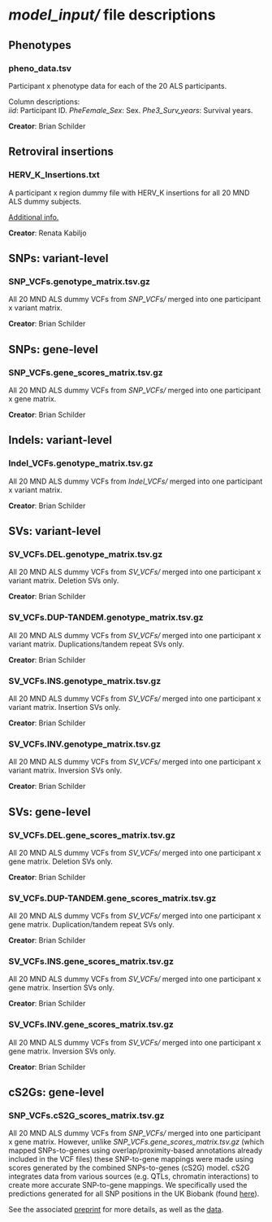 # *model_input/* file descriptions 

## Phenotypes 

### pheno_data.tsv 

Participant x phenotype data for each of the 20 ALS participants.  

Column descriptions:  
*iid*: Participant ID.
*PheFemale_Sex*: Sex. 
*Phe3_Surv_years*: Survival years. 

**Creator**: Brian Schilder


## Retroviral insertions 

### HERV_K_Insertions.txt 

A participant x region dummy file with HERV_K insertions for all 20 MND ALS dummy subjects.  

[Additional info.](https://github.com/DEMON-NEUROHACK/Challenge-3-London-Team-C/blob/main/data/HERVK_Insertions/readme.md)

**Creator**: Renata Kabiljo 


## SNPs: variant-level

### SNP_VCFs.genotype_matrix.tsv.gz 

All 20 MND ALS dummy VCFs from *SNP_VCFs/* merged into one participant x variant matrix. 

**Creator**: Brian Schilder


## SNPs: gene-level 

### SNP_VCFs.gene_scores_matrix.tsv.gz 

All 20 MND ALS dummy VCFs from *SNP_VCFs/* merged into one participant x gene matrix. 

**Creator**: Brian Schilder


## Indels: variant-level

### Indel_VCFs.genotype_matrix.tsv.gz 

All 20 MND ALS dummy VCFs from *Indel_VCFs/* merged into one participant x variant matrix.  

**Creator**: Brian Schilder


## SVs: variant-level

### SV_VCFs.DEL.genotype_matrix.tsv.gz 

All 20 MND ALS dummy VCFs from *SV_VCFs/* merged into one participant x variant matrix. Deletion SVs only.  

**Creator**: Brian Schilder

### SV_VCFs.DUP-TANDEM.genotype_matrix.tsv.gz

All 20 MND ALS dummy VCFs from *SV_VCFs/* merged into one participant x variant matrix. Duplications/tandem repeat SVs only.  

**Creator**: Brian Schilder

### SV_VCFs.INS.genotype_matrix.tsv.gz

All 20 MND ALS dummy VCFs from *SV_VCFs/* merged into one participant x variant matrix. Insertion SVs only.  

**Creator**: Brian Schilder

### SV_VCFs.INV.genotype_matrix.tsv.gz 

All 20 MND ALS dummy VCFs from *SV_VCFs/* merged into one participant x variant matrix. Inversion SVs only.   

**Creator**: Brian Schilder 


## SVs: gene-level

### SV_VCFs.DEL.gene_scores_matrix.tsv.gz  

All 20 MND ALS dummy VCFs from *SV_VCFs/* merged into one participant x gene matrix. Deletion SVs only.   

**Creator**: Brian Schilder  

### SV_VCFs.DUP-TANDEM.gene_scores_matrix.tsv.gz 

All 20 MND ALS dummy VCFs from *SV_VCFs/* merged into one participant x gene matrix. Duplication/tandem repeat SVs only.   

**Creator**: Brian Schilder  

### SV_VCFs.INS.gene_scores_matrix.tsv.gz  

All 20 MND ALS dummy VCFs from *SV_VCFs/* merged into one participant x gene matrix. Insertion SVs only.   

**Creator**: Brian Schilder  

### SV_VCFs.INV.gene_scores_matrix.tsv.gz  

All 20 MND ALS dummy VCFs from *SV_VCFs/* merged into one participant x gene matrix. Inversion SVs only.   

**Creator**: Brian Schilder  

## cS2Gs: gene-level 

### SNP_VCFs.cS2G_scores_matrix.tsv.gz 

All 20 MND ALS dummy VCFs from *SNP_VCFs/* merged into one participant x gene matrix. 
However, unlike *SNP_VCFs.gene_scores_matrix.tsv.gz* (which mapped SNPs-to-genes using overlap/proximity-based annotations already included in the VCF files) these SNP-to-gene mappings were made using scores generated by the combined SNPs-to-genes (cS2G) model. cS2G integrates data from various sources (e.g. QTLs, chromatin interactions) to create 
more accurate SNP-to-gene mappings. We specifically used the predictions generated for all SNP positions in the UK Biobank (found [here](https://alkesgroup.broadinstitute.org/cS2G/cS2G_UKBB/)). 

See the associated [preprint](https://www.medrxiv.org/content/10.1101/2021.08.02.21261488v1) for more details, as well as the [data](https://alkesgroup.broadinstitute.org/cS2G/).


